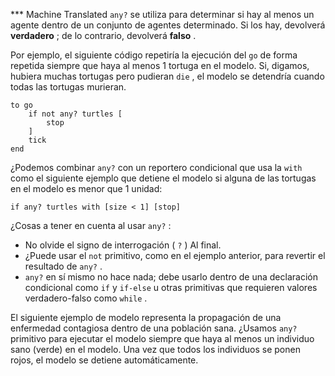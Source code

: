 ﻿*** Machine Translated
`any?` se utiliza para determinar si hay al menos un agente dentro de un conjunto de agentes determinado. Si los hay, devolverá **verdadero** ; de lo contrario, devolverá **falso** .

Por ejemplo, el siguiente código repetiría la ejecución del `go` de forma repetida siempre que haya al menos 1 tortuga en el modelo. Si, digamos, hubiera muchas tortugas pero pudieran `die` , el modelo se detendría cuando todas las tortugas murieran.



```
to go
	if not any? turtles [
		stop
	]
	tick
end
```


¿Podemos combinar `any?` con un reportero condicional que usa la `with` como el siguiente ejemplo que detiene el modelo si alguna de las tortugas en el modelo es menor que 1 unidad:



```
if any? turtles with [size < 1] [stop]
```


¿Cosas a tener en cuenta al usar `any?` :

- No olvide el signo de interrogación ( `?` ) Al final.
- ¿Puede usar el `not` primitivo, como en el ejemplo anterior, para revertir el resultado de `any?` .
- `any?` en sí mismo no hace nada; debe usarlo dentro de una declaración condicional como `if` y `if-else` u otras primitivas que requieren valores verdadero-falso como `while` .


El siguiente ejemplo de modelo representa la propagación de una enfermedad contagiosa dentro de una población sana. ¿Usamos `any?` primitivo para ejecutar el modelo siempre que haya al menos un individuo sano (verde) en el modelo. Una vez que todos los individuos se ponen rojos, el modelo se detiene automáticamente.